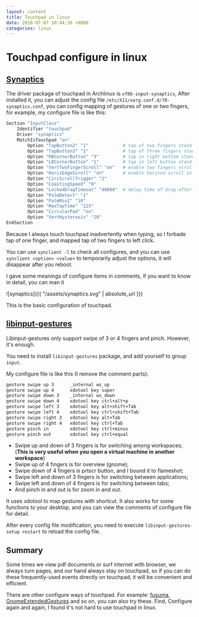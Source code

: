 ```yaml
---
layout: content
title: Touchpad in linux
date: 2018-07-07 10:44:36 +0800
categories: linux
---
```


# Touchpad configure in linux

## [Synaptics](https://wiki.archlinux.org/index.php/Touchpad_Synaptics)

The driver package of touchpad in Archlinux is `xf86-input-synaptics`, After installed it, you can adjust the config file `/etc/X11/xorg.conf.d/70-synaptics.conf`, you can config mapping of gestures of one or two fingers, for example, my configure file is like this:
```sh
Section "InputClass"
    Identifier "touchpad"
    Driver "synaptics"
    MatchIsTouchpad "on"
        Option "TapButton2" "1"             # tap of two fingers stand for left click
        Option "TapButton3" "2"             # tap of three fingers stand for middle button
        Option "RBCornerButton" "3"         # tap in right bottom stand for right click
        Option "LBCornerButton" "1"         # tap in left button stand for left click
        Option "VertTwoFingerScroll" "on"   # enable two fingers scroll in vertical direction
        Option "HorizEdgeScroll" "on"       # enable horizon scroll in bottom
        Option "CircScrollTrigger" "2"
        Option "CoastingSpeed" "0"
        Option "LockedDragTimeout" "40000"  # delay time of drag-after-tap gesture
        Option "PalmDetect" "1"
        Option "PalmMinZ" "10"
        Option "MaxTapTime" "125"
        Option "CircularPad" "on"
        Option "VertHysteresis" "20"
EndSection
```
Because I always touch touchpad inadvertently when typing, so I forbade tap of one finger, and mapped tap of two fingers to left click.

You can use `synclient -l` to check all configures, and you can use `synclient <option> <value>` to temporarily adjust the options, it will disappear after you reboot.

I gave some meanings of configure items in comments, if you want to know in detail, you can man it

![synaptics]({{ "/assets/synaptics.svg" | absolute_url }})

This is the basic configuration of touchpad.

## [libinput-gestures](https://wiki.archlinux.org/index.php/Libinput#libinput-gestures)

Libinput-gestures only support swipe of 3 or 4 fingers and pinch. However, it's enough.

You need to install `libinput-gestures` package, and add yourself to group `input`.

My configure file is like this (I remove the comment parts):

```sh
gesture swipe up 3      _internal ws_up
gesture swipe up 4      xdotool key super
gesture swipe down 3    _internal ws_down
gesture swipe down 4    xdotool key ctrl+alt+p
gesture swipe left 3    xdotool key alt+shift+Tab
gesture swipe left 4    xdotool key ctrl+shift+Tab
gesture swipe right 3   xdotool key alt+Tab
gesture swipe right 4   xdotool key ctrl+Tab
gesture pinch in        xdotool key ctrl+minus
gesture pinch out       xdotool key ctrl+equal
```
- Swipe up and down of 3 fingers is for switching among workspaces; (**This is very useful when you open a virtual machine in another workspace**)
- Swipe up of 4 fingers is for overview (gnome);
- Swipe down of 4 fingers is prtscr button, and I bound it to flameshot;
- Swipe left and down of 3 fingers is for switching between applications;
- Swipe left and down of 4 fingers is for switching between tabs;
- And pinch in and out is for zoom in and out.

It uses xdotool to map gestures with shortcut. It also works for some functions to your desktop, and you can view the comments of configure file for detail.

After every config file modification, you need to execute `libinput-gestures-setup restart` to reload the config file.
## Summary

Some times we view pdf documents or surf internet with browser, we always turn pages, and our hand always stay on touchpad, so if you can do these frequently-used events directly on touchpad, it will be convenient and efficient.

There are other configure ways of touchpad. For example: [fusuma](https://wiki.archlinux.org/index.php/Libinput#fusuma), [GnomeExtendedGestures](https://wiki.archlinux.org/index.php/Libinput#GnomeExtendedGestures) and so on, you can also try these. Find, Configure again and again, I found it's not hard to use touchpad in linux.
